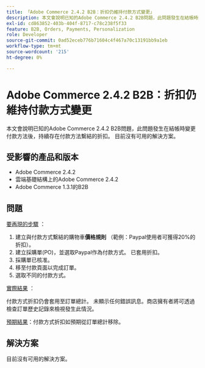 ```yaml
---
title: 「Adobe Commerce 2.4.2 B2B：折扣仍維持付款方式變更」
description: 本文會說明已知的Adobe Commerce 2.4.2 B2B問題，此問題發生在結帳時變更付款方法後，持續存在付款方法繫結的折扣。 目前沒有可用的解決方案。
exl-id: cd863852-403b-404f-8717-c78c238f5f33
feature: B2B, Orders, Payments, Personalization
role: Developer
source-git-commit: 0ad52eceb776b71604c4f467a70c13191bb9a1eb
workflow-type: tm+mt
source-wordcount: '215'
ht-degree: 0%

---
```


# Adobe Commerce 2.4.2 B2B：折扣仍維持付款方式變更

本文會說明已知的Adobe Commerce 2.4.2 B2B問題，此問題發生在結帳時變更付款方法後，持續存在付款方法繫結的折扣。 目前沒有可用的解決方案。

## 受影響的產品和版本

* Adobe Commerce 2.4.2
* 雲端基礎結構上的Adobe Commerce 2.4.2
* Adobe Commerce 1.3.1的B2B


## 問題

<u>要再現的步驟</u> ：

1. 建立與付款方式繫結的購物車&#x200B;**價格規則** （範例：Paypal使用者可獲得20%的折扣）。
1. 建立採購單(PO)，並選取Paypal作為付款方式。 已套用折扣。
1. 採購單已核准。
1. 移至付款頁面以完成訂單。
1. 選取不同的付款方式。

<u>實際結果</u> ：

付款方式折扣仍會套用至訂單總計。  未顯示任何錯誤訊息。商店擁有者將可透過檢查訂單歷史記錄來檢視發生此情況。

<u>預期結果</u>：付款方式折扣如預期從訂單總計移除。

## 解決方案

目前沒有可用的解決方案。
